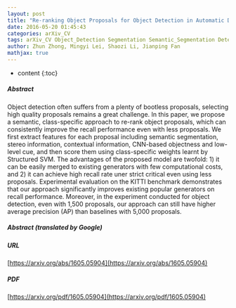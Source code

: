 ```yaml
---
layout: post
title: "Re-ranking Object Proposals for Object Detection in Automatic Driving"
date: 2016-05-20 01:45:43
categories: arXiv_CV
tags: arXiv_CV Object_Detection Segmentation Semantic_Segmentation Detection
author: Zhun Zhong, Mingyi Lei, Shaozi Li, Jianping Fan
mathjax: true
---
```


* content
{:toc}

##### Abstract
Object detection often suffers from a plenty of bootless proposals, selecting high quality proposals remains a great challenge. In this paper, we propose a semantic, class-specific approach to re-rank object proposals, which can consistently improve the recall performance even with less proposals. We first extract features for each proposal including semantic segmentation, stereo information, contextual information, CNN-based objectness and low-level cue, and then score them using class-specific weights learnt by Structured SVM. The advantages of the proposed model are twofold: 1) it can be easily merged to existing generators with few computational costs, and 2) it can achieve high recall rate uner strict critical even using less proposals. Experimental evaluation on the KITTI benchmark demonstrates that our approach significantly improves existing popular generators on recall performance. Moreover, in the experiment conducted for object detection, even with 1,500 proposals, our approach can still have higher average precision (AP) than baselines with 5,000 proposals.

##### Abstract (translated by Google)


##### URL
[https://arxiv.org/abs/1605.05904](https://arxiv.org/abs/1605.05904)

##### PDF
[https://arxiv.org/pdf/1605.05904](https://arxiv.org/pdf/1605.05904)

